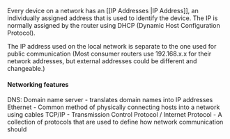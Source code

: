 Every device on a network has an [[IP Addresses |IP Address]], an individually assigned address that is used to identify the device. The IP is normally assigned by the router using DHCP (Dynamic Host Configuration Protocol).

The IP address used on the local network is separate to the one used for public communication (Most consumer routers use 192.168.x.x for their network addresses, but external addresses could be different and changeable.)

#### Networking features
DNS: Domain name server - translates domain names into IP addresses
Ethernet - Common method of physically connecting hosts into a network using cables
TCP/IP - Transmission Control Protocol / Internet Protocol - A collection of protocols that are used to define how network communication should 


